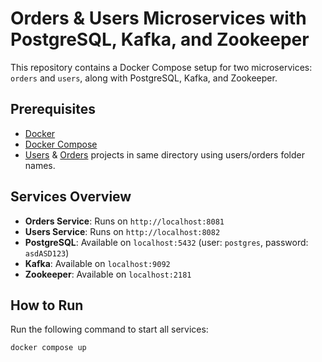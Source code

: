 # Orders & Users Microservices with PostgreSQL, Kafka, and Zookeeper

This repository contains a Docker Compose setup for two microservices: `orders` and `users`, along with PostgreSQL, Kafka, and Zookeeper.

## Prerequisites
- [Docker](https://www.docker.com/get-started)
- [Docker Compose](https://docs.docker.com/compose/install/)
- [Users](https://github.com/ac1dr3d/taks-users) & [Orders](https://github.com/ac1dr3d/taks-orders) projects in same directory using users/orders folder names.

## Services Overview
- **Orders Service**: Runs on `http://localhost:8081`
- **Users Service**: Runs on `http://localhost:8082`
- **PostgreSQL**: Available on `localhost:5432` (user: `postgres`, password: `asdASD123`)
- **Kafka**: Available on `localhost:9092`
- **Zookeeper**: Available on `localhost:2181`

## How to Run
Run the following command to start all services:
```bash
docker compose up
